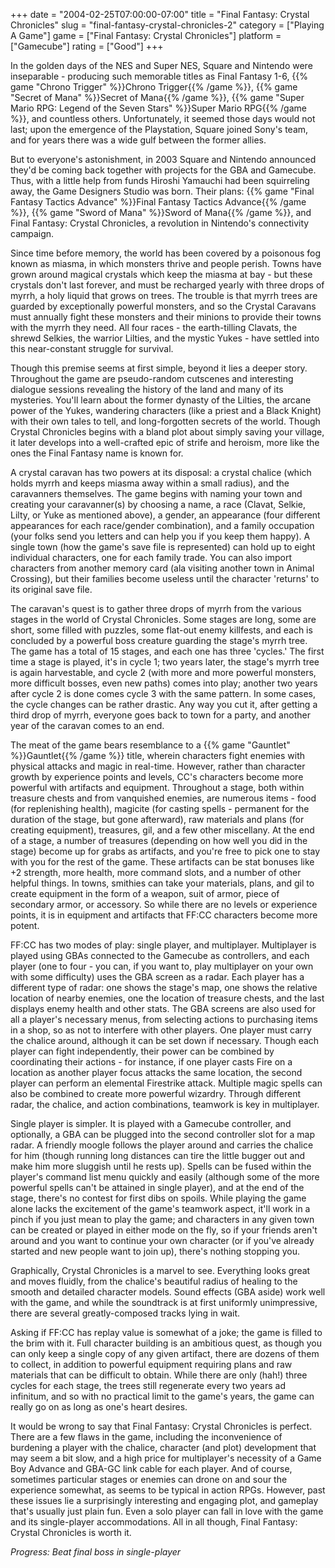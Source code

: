 +++
date = "2004-02-25T07:00:00-07:00"
title = "Final Fantasy: Crystal Chronicles"
slug = "final-fantasy-crystal-chronicles-2"
category = ["Playing A Game"]
game = ["Final Fantasy: Crystal Chronicles"]
platform = ["Gamecube"]
rating = ["Good"]
+++

In the golden days of the NES and Super NES, Square and Nintendo were inseparable - producing such memorable titles as Final Fantasy 1-6, {{% game "Chrono Trigger" %}}Chrono Trigger{{% /game %}}, {{% game "Secret of Mana" %}}Secret of Mana{{% /game %}}, {{% game "Super Mario RPG: Legend of the Seven Stars" %}}Super Mario RPG{{% /game %}}, and countless others. Unfortunately, it seemed those days would not last; upon the emergence of the Playstation, Square joined Sony's team, and for years there was a wide gulf between the former allies.

But to everyone's astonishment, in 2003 Square and Nintendo announced they'd be coming back together with projects for the GBA and Gamecube. Thus, with a little help from funds Hiroshi Yamauchi had been squirreling away, the Game Designers Studio was born. Their plans: {{% game "Final Fantasy Tactics Advance" %}}Final Fantasy Tactics Advance{{% /game %}}, {{% game "Sword of Mana" %}}Sword of Mana{{% /game %}}, and Final Fantasy: Crystal Chronicles, a revolution in Nintendo's connectivity campaign.

Since time before memory, the world has been covered by a poisonous fog known as miasma, in which monsters thrive and people perish. Towns have grown around magical crystals which keep the miasma at bay - but these crystals don't last forever, and must be recharged yearly with three drops of myrrh, a holy liquid that grows on trees. The trouble is that myrrh trees are guarded by exceptionally powerful monsters, and so the Crystal Caravans must annually fight these monsters and their minions to provide their towns with the myrrh they need. All four races - the earth-tilling Clavats, the shrewd Selkies, the warrior Lilties, and the mystic Yukes - have settled into this near-constant struggle for survival.

Though this premise seems at first simple, beyond it lies a deeper story. Throughout the game are pseudo-random cutscenes and interesting dialogue sessions revealing the history of the land and many of its mysteries. You'll learn about the former dynasty of the Lilties, the arcane power of the Yukes, wandering characters (like a priest and a Black Knight) with their own tales to tell, and long-forgotten secrets of the world. Though Crystal Chronicles begins with a bland plot about simply saving your village, it later develops into a well-crafted epic of strife and heroism, more like the ones the Final Fantasy name is known for.

A crystal caravan has two powers at its disposal: a crystal chalice (which holds myrrh and keeps miasma away within a small radius), and the caravanners themselves. The game begins with naming your town and creating your caravanner(s) by choosing a name, a race (Clavat, Selkie, Lilty, or Yuke as mentioned above), a gender, an appearance (four different appearances for each race/gender combination), and a family occupation (your folks send you letters and can help you if you keep them happy). A single town (how the game's save file is represented) can hold up to eight individual characters, one for each family trade. You can also import characters from another memory card (ala visiting another town in Animal Crossing), but their families become useless until the character 'returns' to its original save file.

The caravan's quest is to gather three drops of myrrh from the various stages in the world of Crystal Chronicles. Some stages are long, some are short, some filled with puzzles, some flat-out enemy killfests, and each is concluded by a powerful boss creature guarding the stage's myrrh tree. The game has a total of 15 stages, and each one has three 'cycles.' The first time a stage is played, it's in cycle 1; two years later, the stage's myrrh tree is again harvestable, and cycle 2 (with more and more powerful monsters, more difficult bosses, even new paths) comes into play; another two years after cycle 2 is done comes cycle 3 with the same pattern. In some cases, the cycle changes can be rather drastic. Any way you cut it, after getting a third drop of myrrh, everyone goes back to town for a party, and another year of the caravan comes to an end.

The meat of the game bears resemblance to a {{% game "Gauntlet" %}}Gauntlet{{% /game %}} title, wherein characters fight enemies with physical attacks and magic in real-time. However, rather than character growth by experience points and levels, CC's characters become more powerful with artifacts and equipment. Throughout a stage, both within treasure chests and from vanquished enemies, are numerous items - food (for replenishing health), magicite (for casting spells - permanent for the duration of the stage, but gone afterward), raw materials and plans (for creating equipment), treasures, gil, and a few other miscellany. At the end of a stage, a number of treasures (depending on how well you did in the stage) become up for grabs as artifacts, and you're free to pick one to stay with you for the rest of the game. These artifacts can be stat bonuses like +2 strength, more health, more command slots, and a number of other helpful things. In towns, smithies can take your materials, plans, and gil to create equipment in the form of a weapon, suit of armor, piece of secondary armor, or accessory. So while there are no levels or experience points, it is in equipment and artifacts that FF:CC characters become more potent.

FF:CC has two modes of play: single player, and multiplayer. Multiplayer is played using GBAs connected to the Gamecube as controllers, and each player (one to four - you can, if you want to, play multiplayer on your own with some difficulty) uses the GBA screen as a radar. Each player has a different type of radar: one shows the stage's map, one shows the relative location of nearby enemies, one the location of treasure chests, and the last displays enemy health and other stats. The GBA screens are also used for all a player's necessary menus, from selecting actions to purchasing items in a shop, so as not to interfere with other players. One player must carry the chalice around, although it can be set down if necessary. Though each player can fight independently, their power can be combined by coordinating their actions - for instance, if one player casts Fire on a location as another player focus attacks the same location, the second player can perform an elemental Firestrike attack. Multiple magic spells can also be combined to create more powerful wizardry. Through different radar, the chalice, and action combinations, teamwork is key in multiplayer.

Single player is simpler. It is played with a Gamecube controller, and optionally, a GBA can be plugged into the second controller slot for a map radar. A friendly moogle follows the player around and carries the chalice for him (though running long distances can tire the little bugger out and make him more sluggish until he rests up). Spells can be fused within the player's command list menu quickly and easily (although some of the more powerful spells can't be attained in single player), and at the end of the stage, there's no contest for first dibs on spoils. While playing the game alone lacks the excitement of the game's teamwork aspect, it'll work in a pinch if you just mean to play the game; and characters in any given town can be created or played in either mode on the fly, so if your friends aren't around and you want to continue your own character (or if you've already started and new people want to join up), there's nothing stopping you.

Graphically, Crystal Chronicles is a marvel to see. Everything looks great and moves fluidly, from the chalice's beautiful radius of healing to the smooth and detailed character models. Sound effects (GBA aside) work well with the game, and while the soundtrack is at first uniformly unimpressive, there are several greatly-composed tracks lying in wait.

Asking if FF:CC has replay value is somewhat of a joke; the game is filled to the brim with it. Full character building is an ambitious quest, as though you can only keep a single copy of any given artifact, there are dozens of them to collect, in addition to powerful equipment requiring plans and raw materials that can be difficult to obtain. While there are only (hah!) three cycles for each stage, the trees still regenerate every two years ad infinitum, and so with no practical limit to the game's years, the game can really go on as long as one's heart desires.

It would be wrong to say that Final Fantasy: Crystal Chronicles is perfect. There are a few flaws in the game, including the inconvenience of burdening a player with the chalice, character (and plot) development that may seem a bit slow, and a high price for multiplayer's necessity of a Game Boy Advance and GBA-GC link cable for each player. And of course, sometimes particular stages or enemies can drone on and sour the experience somewhat, as seems to be typical in action RPGs. However, past these issues lie a surprisingly interesting and engaging plot, and gameplay that's usually just plain fun. Even a solo player can fall in love with the game and its single-player accommodations. All in all though, Final Fantasy: Crystal Chronicles is worth it.

<i>Progress: Beat final boss in single-player</i>